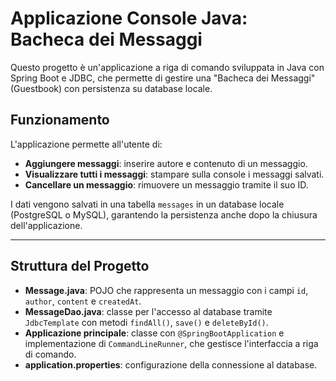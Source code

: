 # Applicazione Console Java: Bacheca dei Messaggi

Questo progetto è un'applicazione a riga di comando sviluppata in Java con Spring Boot e JDBC, che permette di gestire una "Bacheca dei Messaggi" (Guestbook) con persistenza su database locale.


## Funzionamento

L'applicazione permette all'utente di:

- **Aggiungere messaggi**: inserire autore e contenuto di un messaggio.
- **Visualizzare tutti i messaggi**: stampare sulla console i messaggi salvati.
- **Cancellare un messaggio**: rimuovere un messaggio tramite il suo ID.

I dati vengono salvati in una tabella `messages` in un database locale (PostgreSQL o MySQL), garantendo la persistenza anche dopo la chiusura dell'applicazione.

---

## Struttura del Progetto

- **Message.java**: POJO che rappresenta un messaggio con i campi `id`, `author`, `content` e `createdAt`.
- **MessageDao.java**: classe per l'accesso al database tramite `JdbcTemplate` con metodi `findAll()`, `save()` e `deleteById()`.
- **Applicazione principale**: classe con `@SpringBootApplication` e implementazione di `CommandLineRunner`, che gestisce l'interfaccia a riga di comando.
- **application.properties**: configurazione della connessione al database.


